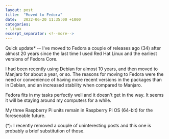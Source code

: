 ```yaml
---
layout: post
title:  "Moved to Fedora"
date:   2022-06-20 11:35:00 +1000
categories:
- linux
excerpt_separator: <!--more-->
---
```

Quick update* -- I've moved to Fedora a couple of releases ago (34) after almost 20 years since the last time I used Red Hat Linux and the earliest versions of Fedora Core. 

I had been recently using Debian for almost 10 years, and then moved to Manjaro for about a year, or so. The reasons for moving to Fedora were the need or convenience of having more recent versions in the packages than in Debian, and an increased stability when compared to Manjaro. 

Fedora fits in my tasks perfectly well and it doesn't get in the way. It seems it will be staying around my computers for a while.

My three Raspberry Pi units remain in Raspberry Pi OS (64-bit) for the foreseeable future.

(*): I recently removed a couple of uninteresting posts and this one is probably a brief substitution of those.